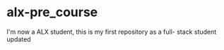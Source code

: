 # alx-pre_course
I'm now a ALX student, this is my first repository as a full- stack student 
updated
